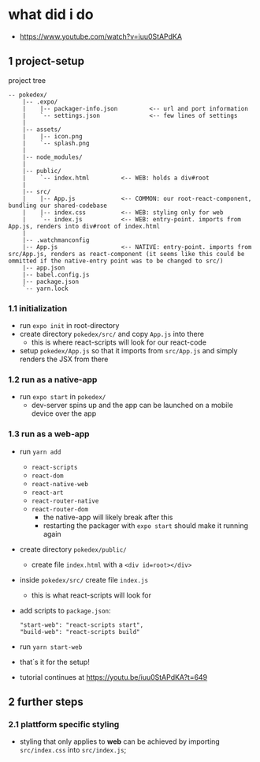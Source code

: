 # what did i do
- https://www.youtube.com/watch?v=iuu0StAPdKA

## 1 project-setup

project tree
```
-- pokedex/                
    |-- .expo/                 
    |    |-- packager-info.json         <-- url and port information
    |    `-- settings.json              <-- few lines of settings
    |
    |-- assets/
    |    |-- icon.png
    |    `-- splash.png
    |
    |-- node_modules/
    |
    |-- public/
    |    `-- index.html         <-- WEB: holds a div#root 
    |
    |-- src/
    |    |-- App.js             <-- COMMON: our root-react-component, bundling our shared-codebase
    |    |-- index.css          <-- WEB: styling only for web 
    |    `-- index.js           <-- WEB: entry-point. imports from App.js, renders into div#root of index.html 
    |
    |-- .watchmanconfig
    |-- App.js                  <-- NATIVE: entry-point. imports from src/App.js, renders as react-component (it seems like this could be ommitted if the native-entry point was to be changed to src/)
    |-- app.json
    |-- babel.config.js
    |-- package.json
    `-- yarn.lock
```


### 1.1 initialization
- run `expo init` in root-directory
- create directory `pokedex/src/` and copy `App.js` into there
    - this is where react-scripts will look for our react-code
- setup `pokedex/App.js` so that it imports from `src/App.js` and simply renders the JSX from there

### 1.2 run as a native-app
- run `expo start` in `pokedex/`
    - dev-server spins up and the app can be launched on a mobile device over the app
    
### 1.3 run as a web-app
- run `yarn add`
    - `react-scripts` 
    - `react-dom`
    - `react-native-web` 
    - `react-art`
    - `react-router-native` 
    - `react-router-dom`
        - the native-app will likely break after this
        - restarting the packager with `expo start` should make it running again
- create directory `pokedex/public/`
    - create file `index.html` with a `<div id=root></div>`
- inside `pokedex/src/` create file `index.js` 
    - this is what react-scripts will look for 
- add scripts to `package.json`:
    ```  
    "start-web": "react-scripts start",
    "build-web": "react-scripts build" 
    ```
- run `yarn start-web`


- that´s it for the setup!
- tutorial continues at https://youtu.be/iuu0StAPdKA?t=649

## 2 further steps
### 2.1 plattform specific styling
- styling that only applies to **web** can be achieved by importing `src/index.css` into `src/index.js`;
